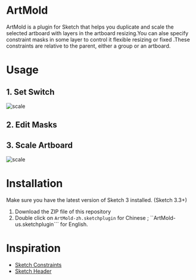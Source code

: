# ArtMold

ArtMold is a plugin for Sketch that helps you duplicate and scale the selected artboard with layers in the artboard resizing.You can  alse specify constraint masks  in some layer to control it flexible resizing or fixed .These constraints are relative to the parent, either a group or an artboard.

# Usage

## 1. Set Switch

![scale](./docs/switch.gif)

## 2. Edit Masks
## 3. Scale Artboard 
![scale](./docs/mask-scale.gif)

# Installation
Make sure you have the latest version of Sketch 3 installed. (Sketch 3.3+)

1. Download the ZIP file of this repository
2. Double click on ```ArtMold-zh.sketchplugin``` for Chinese ; ``ArtMold-us.sketchplugin``` for English.


# Inspiration
- [Sketch Constraints](https://github.com/bouchenoiremarc/Sketch-Constraints)
- [Sketch Header](https://github.com/abynim/Sketch-Headers)